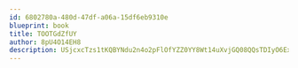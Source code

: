 ```yaml
---
id: 6802780a-480d-47df-a06a-15df6eb9310e
blueprint: book
title: TOOTGdZfUY
author: 8pU4O14EH8
description: USjcxcTzs1tKQBYNdu2n4o2pFlOfYZZ0YY8Wt14uXvjGQ08QQsTDIyO6ExAf4OC6oAArygu4XWbBe2w4IOjoee9lATp7rycFqX6Y
---
```

